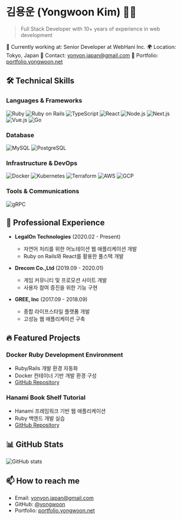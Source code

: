 # 김용운 (Yongwoon Kim) 👨‍💻

> Full Stack Developer with 10+ years of experience in web development

🏢 Currently working at: Senior Developer at WebHani Inc.
🌍 Location: Tokyo, Japan
📧 Contact: yonyon.japan@gmail.com
🔗 Portfolio: [portfolio.yongwoon.net](https://portfolio.yongwoon.net)

## 🛠 Technical Skills

### Languages & Frameworks
![Ruby](https://img.shields.io/badge/-Ruby-CC342D?style=flat-square&logo=ruby&logoColor=white)
![Ruby on Rails](https://img.shields.io/badge/-Ruby%20on%20Rails-CC0000?style=flat-square&logo=ruby-on-rails&logoColor=white)
![TypeScript](https://img.shields.io/badge/-TypeScript-3178C6?style=flat-square&logo=typescript&logoColor=white)
![React](https://img.shields.io/badge/-React-61DAFB?style=flat-square&logo=react&logoColor=black)
![Node.js](https://img.shields.io/badge/-Node.js-339933?style=flat-square&logo=node.js&logoColor=white)
![Next.js](https://img.shields.io/badge/-Next.js-000000?style=flat-square&logo=next.js&logoColor=white)
![Vue.js](https://img.shields.io/badge/-Vue.js-4FC08D?style=flat-square&logo=vue.js&logoColor=white)
![Go](https://img.shields.io/badge/-Go-00ADD8?style=flat-square&logo=go&logoColor=white)

### Database
![MySQL](https://img.shields.io/badge/-MySQL-4479A1?style=flat-square&logo=mysql&logoColor=white)
![PostgreSQL](https://img.shields.io/badge/-PostgreSQL-336791?style=flat-square&logo=postgresql&logoColor=white)

### Infrastructure & DevOps
![Docker](https://img.shields.io/badge/-Docker-2496ED?style=flat-square&logo=docker&logoColor=white)
![Kubernetes](https://img.shields.io/badge/-Kubernetes-326CE5?style=flat-square&logo=kubernetes&logoColor=white)
![Terraform](https://img.shields.io/badge/-Terraform-7B42BC?style=flat-square&logo=terraform&logoColor=white)
![AWS](https://img.shields.io/badge/-AWS-232F3E?style=flat-square&logo=amazon-aws&logoColor=white)
![GCP](https://img.shields.io/badge/-GCP-4285F4?style=flat-square&logo=google-cloud&logoColor=white)

### Tools & Communications
![gRPC](https://img.shields.io/badge/-gRPC-2DA675?style=flat-square&logo=grpc&logoColor=white)

## 💼 Professional Experience

- **LegalOn Technologies** (2020.02 - Present)
  - 자연어 처리를 위한 어노테이션 웹 애플리케이션 개발
  - Ruby on Rails와 React를 활용한 풀스택 개발

- **Drecom Co.,Ltd** (2019.09 - 2020.01)
  - 게임 커뮤니티 및 프로모션 사이트 개발
  - 사용자 참여 증진을 위한 기능 구현

- **GREE, Inc** (2017.09 - 2018.09)
  - 종합 라이프스타일 플랫폼 개발
  - 고성능 웹 애플리케이션 구축

## 🔥 Featured Projects

### Docker Ruby Development Environment
- Ruby/Rails 개발 환경 자동화
- Docker 컨테이너 기반 개발 환경 구성
- [GitHub Repository](https://github.com/yongwoon/docker_ruby_sqlite3)

### Hanami Book Shelf Tutorial
- Hanami 프레임워크 기반 웹 애플리케이션
- Ruby 백엔드 개발 실습
- [GitHub Repository](https://github.com/yongwoon/hanami-book-shelf-tuto)

## 📊 GitHub Stats

![GitHub stats](https://github-readme-stats.vercel.app/api?username=yongwoon&show_icons=true&theme=radical)

## 📫 How to reach me

- Email: yonyon.japan@gmail.com
- GitHub: [@yongwoon](https://github.com/yongwoon)
- Portfolio: [portfolio.yongwoon.net](https://portfolio.yongwoon.net)
